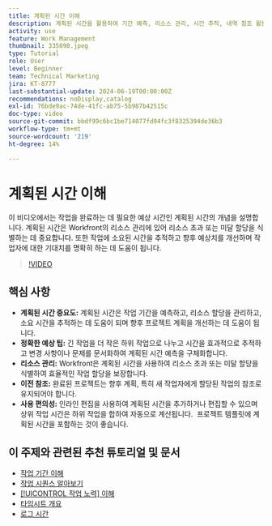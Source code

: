```yaml
---
title: 계획된 시간 이해
description: 계획된 시간을 활용하여 기간 예측, 리소스 관리, 시간 추적, 내역 참조 활용 및 할당 간소화를 통해 Workfront에서 프로젝트 계획을 최적화합니다.
activity: use
feature: Work Management
thumbnail: 335090.jpeg
type: Tutorial
role: User
level: Beginner
team: Technical Marketing
jira: KT-8777
last-substantial-update: 2024-06-19T00:00:00Z
recommendations: noDisplay,catalog
exl-id: 76bde9ac-74de-41fc-ab75-5b987b42515c
doc-type: video
source-git-commit: bbdf99c6bc1be714077fd94fc3f8325394de36b3
workflow-type: tm+mt
source-wordcount: '219'
ht-degree: 14%

---
```


# 계획된 시간 이해

이 비디오에서는 작업을 완료하는 데 필요한 예상 시간인 계획된 시간의 개념을 설명합니다.
계획된 시간은 Workfront의 리소스 관리에 있어 리소스 초과 또는 미달 할당을 식별하는 데 중요합니다.
또한 작업에 소요된 시간을 추적하고 향후 예상치를 개선하며 작업자에 대한 기대치를 명확히 하는 데 도움이 됩니다.


>[!VIDEO](https://video.tv.adobe.com/v/335090/?quality=12&learn=on&enablevpops=1)


## 핵심 사항

* **계획된 시간 중요도:** 계획된 시간은 작업 기간을 예측하고, 리소스 할당을 관리하고, 소요 시간을 추적하는 데 도움이 되며 향후 프로젝트 계획을 개선하는 데 도움이 됩니다. &#x200B;
* **정확한 예상 팁:** 긴 작업을 더 작은 하위 작업으로 나누고 시간을 효과적으로 추적하고 변경 사항이나 문제를 문서화하여 계획된 시간 예측을 구체화합니다. &#x200B;
* **리소스 관리:** Workfront은 계획된 시간을 사용하여 리소스 초과 또는 미달 할당을 식별하여 효율적인 작업 할당을 보장합니다. &#x200B;
* **이전 참조:** 완료된 프로젝트는 향후 계획, 특히 새 작업자에게 할당된 작업의 참조로 유지되어야 합니다. &#x200B;
* **사용 편의성:** 인라인 편집을 사용하여 계획된 시간을 추가하거나 편집할 수 있으며 상위 작업 시간은 하위 작업을 합하여 자동으로 계산됩니다. &#x200B; 프로젝트 템플릿에 계획된 시간을 포함하는 것이 좋습니다. &#x200B;


## 이 주제와 관련된 추천 튜토리얼 및 문서

* [작업 기간 이해](/help/manage-work/tasks/understand-task-durations.md)
* [작업 시퀀스 알아보기](/help/manage-work/tasks/learn-to-sequence-tasks.md)
* [[!UICONTROL 작업 노력] 이해](/help/manage-work/tasks/understand-work-effort.md)
* [타임시트 개요](https://experienceleague.adobe.com/ko/docs/workfront/using/timesheets/details/timesheets-overview)
* [로그 시간](https://experienceleague.adobe.com/ko/docs/workfront/using/timesheets/create-and-manage-timesheets-in-adobe-workfront/log-time)
